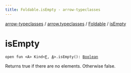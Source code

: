 ```yaml
---
title: Foldable.isEmpty - arrow-typeclasses
---
```


[arrow-typeclasses](../../index.html) / [arrow.typeclasses](../index.html) / [Foldable](index.html) / [isEmpty](./is-empty.html)

# isEmpty

`open fun <A> Kind<`[`F`](index.html#F)`, `[`A`](is-empty.html#A)`>.isEmpty(): `[`Boolean`](https://kotlinlang.org/api/latest/jvm/stdlib/kotlin/-boolean/index.html)

Returns true if there are no elements. Otherwise false.

